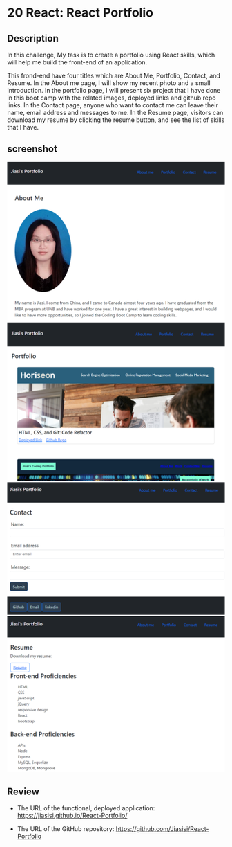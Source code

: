 # 20 React: React Portfolio

## Description

In this challenge, My task is to create a portfolio using React skills, which will help me build the front-end of an application. 

This frond-end have four titles which are About Me, Portfolio, Contact, and Resume. In the About me page, I will show my recent photo and a small introduction. In the portfolio page, I will present six project that I have done in this boot camp with the related images, deployed links and github repo links. In the Contact page, anyone who want to contact me can leave their name, email address and messages to me. In the Resume page, visitors can download my resume by clicking the resume button, and see the list of skills that I have. 


## screenshot
![](./Assets/About%20me.png)
![](./Assets/projects.png)
![](./Assets/contact.png)
![](./Assets/resume.png)


## Review

* The URL of the functional, deployed application: 
https://jiasisi.github.io/React-Portfolio/

* The URL of the GitHub repository:
https://github.com/Jiasisi/React-Portfolio

